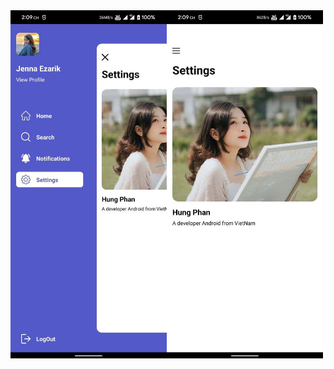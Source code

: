 <div style="display: flex; flex-wrap: wrap">
  <img src="assets/preview1.jpg" width="250">
 <img src="assets/preview2.jpg" width="250">
</div>
